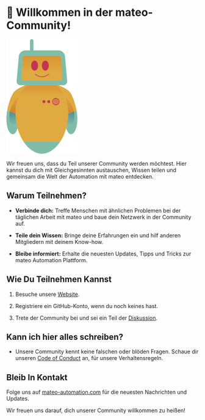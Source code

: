 # 🎊 Willkommen in der mateo-Community!

![mateo.png](mateo.png)

Wir freuen uns, dass du Teil unserer Community werden möchtest. Hier kannst du dich mit Gleichgesinnten austauschen, Wissen teilen und gemeinsam die Welt der Automation mit mateo entdecken.

## Warum Teilnehmen?

- **Verbinde dich:** Treffe Menschen mit ähnlichen Problemen bei der täglichen Arbeit mit mateo und baue dein Netzwerk in der Community auf.

- **Teile dein Wissen:** Bringe deine Erfahrungen ein und hilf anderen Mitgliedern mit deinem Know-how.

- **Bleibe informiert:** Erhalte die neuesten Updates, Tipps und Tricks zur mateo Automation Plattform.

## Wie Du Teilnehmen Kannst

1. Besuche unsere [Website](https://www.github.com/community).

2. Registriere ein GitHub-Konto, wenn du noch keines hast.

3. Trete der Community bei und sei ein Teil der [Diskussion](https://github.com/viadee-internal/mateo-community/discussions). 

## Kann ich hier alles schreiben?

- Unsere Community kennt keine falschen oder blöden Fragen. Schaue dir unseren [Code of Conduct](CODE_OF_CONDUCT.md) an, für unsere Verhaltensregeln.

## Bleib In Kontakt

Folge uns auf [mateo-automation.com](https://www.mateo-automation.com/blog) für die neuesten Nachrichten und Updates.

Wir freuen uns darauf, dich unserer Community willkommen zu heißen!
